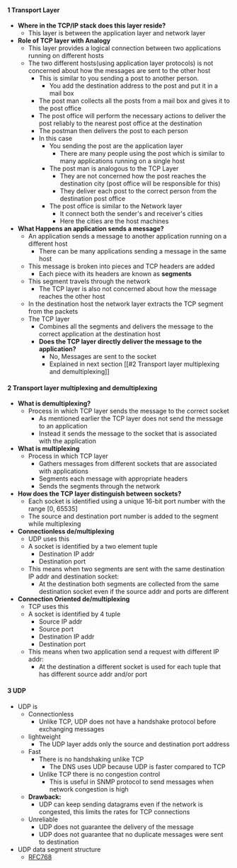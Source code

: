 
#### 1 Transport Layer
- **Where in the TCP/IP stack does this layer reside?**
	- This layer is between the application layer and network layer
- **Role of TCP layer with Analogy**
	- This layer provides a logical connection between two applications running on different hosts
	- The two different hosts(using application layer protocols) is not concerned about how the messages are sent to the other host
		- This is similar to you sending a post to another person. 
			- You add the destination address to the post and put it in a mail box
		- The post man collects all the posts from a mail box and gives it to the post office
		- The post office will perform the necessary actions to deliver the post reliably to the nearest post office at the destination
		- The postman then delivers the post to each person
		- In this case 
			- You sending the post are the application layer
				- There are many people using the post which is similar to many applications running on a single host 
			- The post man is analogous to the TCP Layer
				- They are not concerned how the post reaches the destination city (post office will be responsible for this)
				- They deliver each post to the correct person from the destination post office
			- The post office is similar to the Network layer
				- It connect both the sender's and receiver's cities
				- Here the cities are the host machines
- **What Happens an application sends a message?**
	- An application sends a message to another application running on a different host
		- There can be many applications sending a message in the same host 
	- This message is broken into pieces and TCP headers are added
		- Each piece with its headers are known as **segments**
	- This segment travels through the network
		- The TCP layer is also not concerned about how the message reaches the other host
	- In the destination host the network layer extracts the TCP segment from the packets
	- The TCP layer 
		- Combines all the segments and delivers the message to the correct application at the destination host 
		- **Does the TCP layer directly deliver the message to the application?**
			- No, Messages are sent to the socket
			- Explained in next section [[#2 Transport layer multiplexing and demultiplexing]]


#### 2 Transport layer multiplexing and demultiplexing
- **What is demultiplexing?**
	- Process in which TCP layer sends the message to the correct socket
		- As mentioned earlier the TCP layer does not send the message to an application
		- Instead it sends the message to the socket that is associated with the application
- **What is multiplexing**
	- Process in which TCP layer 
		- Gathers messages from different sockets that are associated with applications 
		- Segments each message with appropriate headers
		- Sends the segments through the network
- **How does the TCP layer distinguish between sockets?**
	- Each socket is identified using a unique 16-bit port number with the range \[0, 65535]
	- The source and destination port number is added to the segment while multiplexing
- **Connectionless de/multiplexing**
	- UDP uses this 
	- A socket is identified by a two element tuple
		- Destination IP addr
		- Destination port
	- This means when two segments are sent with the same destination IP addr and destination socket: 
		- At the destination both segments are collected from the same destination socket even if the source addr and ports are different
- **Connection Oriented de/multiplexing**
	- TCP uses this
	- A socket is identified by 4 tuple
		- Source IP addr
		- Source port
		- Destination IP addr
		- Destination port
	- This means when two application send a request with different IP addr: 
		- At the destination a different socket is used for each tuple that has different source addr and/or port

#### 3 UDP
- UDP is 
	- Connectionless
		- Unlike TCP, UDP does not have a handshake protocol before exchanging messages
	- lightweight
		- The UDP layer adds only the source and destination port address
	- Fast
		- There is no handshaking unlike TCP
			- The DNS uses UDP because UDP is faster compared to TCP
		- Unlike TCP there is no congestion control
			- This is useful in SNMP protocol to send messages when network congestion is high
	- **Drawback:**
		- UDP can keep sending datagrams even if the network is congested, this limits the rates for TCP connections
	- Unreliable
		- UDP does not guarantee the delivery of the message 
		- UDP does not guarantee that no duplicate messages were sent to destination
- UDP data segment structure
	- [RFC768](https://datatracker.ietf.org/doc/html/rfc768/)